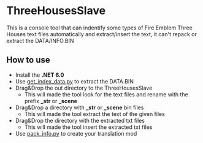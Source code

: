 # ThreeHousesSlave

This is a console tool that can indentify some types of Fire Emblem Three Houses text files automatically and extract/insert the text, it can't repack or extract the DATA/INFO.BIN

## How to use
- Install the **.NET 6.0**
- Use [get_index_data.py](https://github.com/3096/koeipy) to extract the DATA.BIN
- Drag&Drop the out directory to the ThreeHousesSlave
	-  This will made the tool look for the text files and rename with the prefix **_str** or **_scene**  
- Drag&Drop a directory with **_str** or **_scene** bin files
	- This will made the tool extract the text of the given files
- Drag&Drop the directory with the extracted txt files
	- This will made the tool insert the extracted txt files
- Use [pack_info.py](https://github.com/3096/koeipy) to create your translation mod
